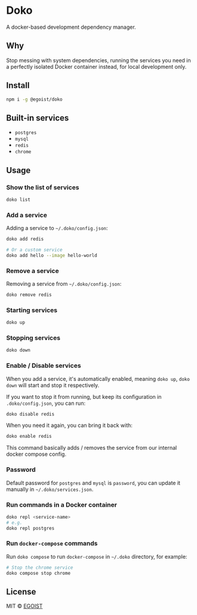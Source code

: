 # Doko

A docker-based development dependency manager.

## Why

Stop messing with system dependencies, running the services you need in a perfectly isolated Docker container instead, for local development only.

## Install

```bash
npm i -g @egoist/doko
```

## Built-in services

- `postgres`
- `mysql`
- `redis`
- `chrome`

## Usage

### Show the list of services

```bash
doko list
```

### Add a service

Adding a service to `~/.doko/config.json`:

```bash
doko add redis

# Or a custom service
doko add hello --image hello-world
```

### Remove a service

Removing a service from `~/.doko/config.json`:

```bash
doko remove redis
```

### Starting services

```bash
doko up
```

### Stopping services

```bash
doko down
```

### Enable / Disable services

When you add a service, it's automatically enabled, meaning `doko up`, `doko down` will start and stop it respectively.

If you want to stop it from running, but keep its configuration in `.doko/config.json`, you can run:

```bash
doko disable redis
```

When you need it again, you can bring it back with:

```bash
doko enable redis
```

This command basically adds / removes the service from our internal docker compose config.

### Password

Default password for `postgres` and `mysql` is `password`, you can update it manually in `~/.doko/services.json`.

### Run commands in a Docker container

```bash
doko repl <service-name>
# e.g.
doko repl postgres
```

### Run `docker-compose` commands

Run `doko compose` to run `docker-compose` in `~/.doko` directory, for example:

```bash
# Stop the chrome service
doko compose stop chrome
```

## License

MIT &copy; [EGOIST](https://github.com/sponsors/egoist)
